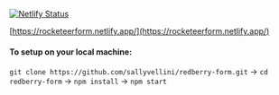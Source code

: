 [![Netlify Status](https://api.netlify.com/api/v1/badges/d60a9410-18d0-4a32-942b-c95de2c43a88/deploy-status)](https://app.netlify.com/sites/rocketeerform/deploys)

[https://rocketeerform.netlify.app/](https://rocketeerform.netlify.app/)


#### To setup on your local machine:
`git clone https://github.com/sallyvellini/redberry-form.git`
-> `cd redberry-form`
-> `npm install`
-> `npm start`
